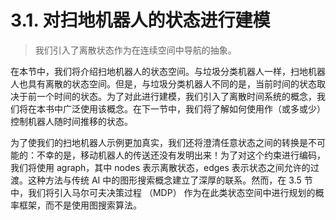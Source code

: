 # 3.1. 对扫地机器人的状态进行建模

> 我们引入了离散状态作为在连续空间中导航的抽象。

在本节中，我们将介绍扫地机器人的状态空间。与垃圾分类机器人一样，扫地机器人也具有离散的状态空间。但是，与垃圾分类机器人不同的是，当前时间的状态取决于前一个时间的状态。为了对此进行建模，我们引入了离散时间系统的概念，我们将在本书中广泛使用该概念。在下一节中，我们将了解如何使用作（或多或少）控制机器人随时间推移的状态。

为了使我们的扫地机器人示例更加真实，我们还将澄清任意状态之间的转换是不可能的：不幸的是，移动机器人的传送还没有发明出来！为了对这个约束进行编码，我们将使用 agraph，其中 nodes 表示离散状态，edges 表示状态之间允许的过渡。这种方法与传统 AI 中的图形搜索概念建立了深厚的联系。然而，在 3.5 节中，我们将引入马尔可夫决策过程 （MDP） 作为在此类状态空间中进行规划的概率框架，而不是使用图搜索算法。
